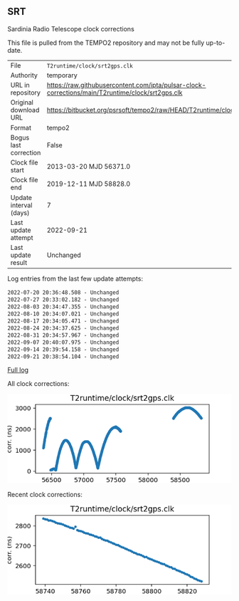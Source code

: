 
## SRT

Sardinia Radio Telescope clock corrections

This file is pulled from the TEMPO2 repository and may not be fully up-to-date.

|     |     |
|:--- |:--- |
| File | `T2runtime/clock/srt2gps.clk` |
| Authority | temporary |
| URL in repository | <https://raw.githubusercontent.com/ipta/pulsar-clock-corrections/main/T2runtime/clock/srt2gps.clk> |
| Original download URL | <https://bitbucket.org/psrsoft/tempo2/raw/HEAD/T2runtime/clock/srt2gps.clk> |
| Format | tempo2 |
| Bogus last correction | False |
| Clock file start | 2013-03-20 MJD 56371.0 |
| Clock file end | 2019-12-11 MJD 58828.0 |
| Update interval (days) | 7 |
| Last update attempt | 2022-09-21 |
| Last update result | Unchanged |

Log entries from the last few update attempts:
```
2022-07-20 20:36:48.508 - Unchanged
2022-07-27 20:33:02.182 - Unchanged
2022-08-03 20:34:47.355 - Unchanged
2022-08-10 20:34:07.021 - Unchanged
2022-08-17 20:34:05.471 - Unchanged
2022-08-24 20:34:37.625 - Unchanged
2022-08-31 20:34:57.967 - Unchanged
2022-09-07 20:40:07.975 - Unchanged
2022-09-14 20:39:54.158 - Unchanged
2022-09-21 20:38:54.104 - Unchanged
```
[Full log](https://raw.githubusercontent.com/ipta/pulsar-clock-corrections/main/log/T2runtime/clock/srt2gps.clk.log)


All clock corrections:

![plot of all clock corrections](srt2gps.clk.png "All corrections")

Recent clock corrections:

![plot of recent clock corrections](srt2gps.clk.short.png "Recent corrections")

